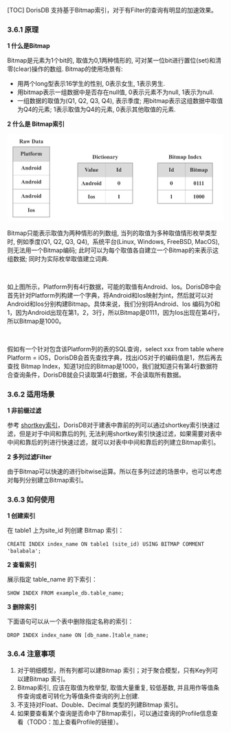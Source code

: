 [TOC]
DorisDB 支持基于Bitmap索引，对于有Filter的查询有明显的加速效果。

### 3.6.1 原理

**1 什么是Bitmap**

Bitmap是元素为1个bit的, 取值为0,1两种情形的, 可对某一位bit进行置位(set)和清零(clear)操作的数组. Bitmap的使用场景有:

  

*   用两个long型表示16学生的性别, 0表示女生, 1表示男生.
*   用bitmap表示一组数据中是否存在null值, 0表示元素不为null, 1表示为null.
*   一组数据的取值为(Q1, Q2, Q3, Q4), 表示季度; 用bitmap表示这组数据中取值为Q4的元素; 1表示取值为Q4的元素, 0表示其他取值的元素.

**2 什么是 Bitmap索引**

![](images/3.6.1-1.png)

Bitmap只能表示取值为两种情形的列数组, 当列的取值为多种取值情形枚举类型时, 例如季度(Q1, Q2, Q3, Q4),  系统平台(Linux, Windows, FreeBSD, MacOS), 则无法用一个Bitmap编码; 此时可以为每个取值各自建立一个Bitmap的来表示这组数据; 同时为实际枚举取值建立词典.

  <br>

如上图所示，Platform列有4行数据，可能的取值有Android、Ios。DorisDB中会首先针对Platform列构建一个字典，将Android和Ios映射为int，然后就可以对Android和Ios分别构建Bitmap。具体来说，我们分别将Android、Ios 编码为0和1，因为Android出现在第1，2，3行，所以Bitmap是0111，因为Ios出现在第4行，所以Bitmap是1000。

  <br>

假如有一个针对包含该Platform列的表的SQL查询，select xxx from table where Platform = iOS，DorisDB会首先查找字典，找出iOS对于的编码值是1，然后再去查找 Bitmap Index，知道1对应的Bitmap是1000，我们就知道只有第4行数据符合查询条件，DorisDB就会只读取第4行数据，不会读取所有数据。

### 3.6.2 适用场景

**1 非前缀过滤**

参考 [shortkey索引](3.4排序键和shortkeyindex.md)，DorisDB对于建表中靠前的列可以通过shortkey索引快速过滤，但是对于中间和靠后的列, 无法利用shortkey索引快速过滤，如果需要对表中中间和靠后的列进行快速过滤，就可以对表中中间和靠后的列建立Bitmap索引。

**2 多列过滤Filter**

由于Bitmap可以快速的进行bitwise运算。所以在多列过滤的场景中，也可以考虑对每列分别建立Bitmap索引。

  

### 3.6.3 如何使用

**1 创建索引**

在 table1 上为site\_id 列创建 Bitmap 索引：

~~~
CREATE INDEX index_name ON table1 (site_id) USING BITMAP COMMENT 'balabala';
~~~

**2 查看索引**

展示指定 table\_name 的下索引：

~~~
SHOW INDEX FROM example_db.table_name;
~~~

**3 删除索引**

下面语句可以从一个表中删除指定名称的索引：

~~~
DROP INDEX index_name ON [db_name.]table_name;
~~~

### 3.6.4 注意事项

1.  对于明细模型，所有列都可以建Bitmap 索引；对于聚合模型，只有Key列可以建Bitmap 索引。
2.  Bitmap索引, 应该在取值为枚举型, 取值大量重复, 较低基数, 并且用作等值条件查询或者可转化为等值条件查询的列上创建.
3.  不支持对Float、Double、Decimal 类型的列建Bitmap 索引。
4.  如果要查看某个查询是否命中了Bitmap索引，可以通过查询的Profile信息查看（TODO：加上查看Profile的链接）。